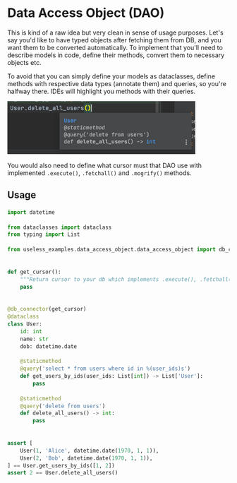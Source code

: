 # Data Access Object (DAO)

This is kind of a raw idea but very clean in sense of usage purposes.
Let's say you'd like to have typed objects after fetching them from DB,
and you want them to be converted automatically. To implement that you'll
need to describe models in code, define their methods, convert them to
necessary objects etc.

To avoid that you can simply define your models as dataclasses, define
methods with respective data types (annotate them) and queries, so you're
halfway there. IDEs will highlight you methods with their queries.

![img.png](img.png)

You would also need to define what cursor must that DAO use with implemented
`.execute()`, `.fetchall()` and `.mogrify()` methods.

## Usage

```python
import datetime

from dataclasses import dataclass
from typing import List

from useless_examples.data_access_object.data_access_object import db_connector, query


def get_cursor():
    """Return cursor to your db which implements .execute(), .fetchall() and .mogrify()"""
    pass


@db_connector(get_cursor)
@dataclass
class User:
    id: int
    name: str
    dob: datetime.date

    @staticmethod
    @query('select * from users where id in %(user_ids)s')
    def get_users_by_ids(user_ids: List[int]) -> List['User']:
        pass

    @staticmethod
    @query('delete from users')
    def delete_all_users() -> int:
        pass


assert [
    User(1, 'Alice', datetime.date(1970, 1, 1)),
    User(2, 'Bob', datetime.date(1970, 1, 1)),
] == User.get_users_by_ids([1, 2])
assert 2 == User.delete_all_users()
```
